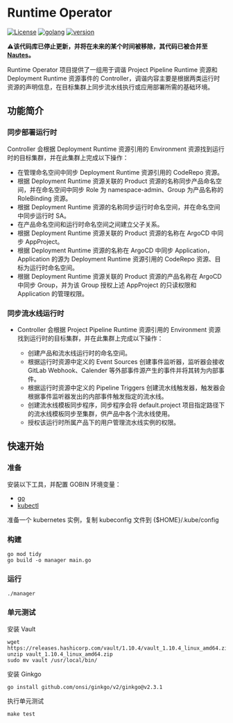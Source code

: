# Runtime Operator

[![License](https://img.shields.io/badge/License-Apache%202.0-blue.svg)](https://opensource.org/licenses/Apache-2.0)
[![golang](https://img.shields.io/badge/golang-v1.20.5-brightgreen)](https://go.dev/doc/install)
[![version](https://img.shields.io/badge/version-v0.3.6-green)]()

⚠️**该代码库已停止更新，并将在未来的某个时间被移除，其代码已被合并至 [Nautes](https://github.com/nautes-labs/nautes)。**

Runtime Operator 项目提供了一组用于调谐 Project Pipeline Runtime 资源和 Deployment Runtime 资源事件的 Controller，调谐内容主要是根据两类运行时资源的声明信息，在目标集群上同步流水线执行或应用部署所需的基础环境。

## 功能简介

### 同步部署运行时

Controller 会根据 Deployment Runtime 资源引用的 Environment 资源找到运行时的目标集群，并在此集群上完成以下操作：

- 在管理命名空间中同步 Deployment Runtime 资源引用的 CodeRepo 资源。
- 根据 Deployment Runtime 资源关联的 Product 资源的名称同步产品命名空间，并在命名空间中同步 Role 为 namespace-admin、Group 为产品名称的 RoleBinding 资源。
- 根据 Deployment Runtime 资源的名称同步运行时命名空间，并在命名空间中同步运行时 SA。
- 在产品命名空间和运行时命名空间之间建立父子关系。
- 根据 Deployment Runtime 资源关联的 Product 资源的名称在 ArgoCD 中同步 AppProject。
- 根据 Deployment Runtime 资源的名称在 ArgoCD 中同步 Application，Application 的源为 Deployment Runtime 资源引用的 CodeRepo 资源、目标为运行时命名空间。
- 根据 Deployment Runtime 资源关联的 Product 资源的产品名称在 ArgoCD 中同步 Group，并为该 Group 授权上述 AppProject 的只读权限和 Application 的管理权限。

### 同步流水线运行时

- Controller 会根据 Project Pipeline Runtime 资源引用的 Environment 资源找到运行时的目标集群，并在此集群上完成以下操作：

  - 创建产品和流水线运行时的命名空间。
  - 根据运行时资源中定义的 Event Sources 创建事件监听器，监听器会接收 GitLab Webhook、Calender 等外部事件源产生的事件并将其转为内部事件。
  - 根据运行时资源中定义的 Pipeline Triggers 创建流水线触发器，触发器会根据事件监听器发出的内部事件触发指定的流水线。
  - 创建流水线模板同步程序，同步程序会将 default.project 项目指定路径下的流水线模板同步至集群，供产品中各个流水线使用。
  - 授权该运行时所属产品下的用户管理流水线实例的权限。

## 快速开始

### 准备

安装以下工具，并配置 GOBIN 环境变量：

- [go](https://golang.org/dl/)
- [kubectl](https://kubernetes.io/docs/tasks/tools/)

准备一个 kubernetes 实例，复制 kubeconfig 文件到 {$HOME}/.kube/config

### 构建

```shell
go mod tidy
go build -o manager main.go
```

### 运行
```shell
./manager
```

### 单元测试

安装 Vault

```shell
wget https://releases.hashicorp.com/vault/1.10.4/vault_1.10.4_linux_amd64.zip
unzip vault_1.10.4_linux_amd64.zip
sudo mv vault /usr/local/bin/
```

安装 Ginkgo

```shell
go install github.com/onsi/ginkgo/v2/ginkgo@v2.3.1
```

执行单元测试

```shell
make test
```
